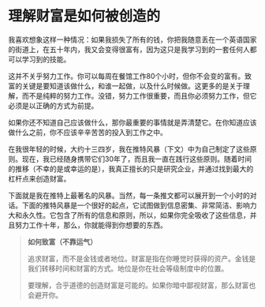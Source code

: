 # 理解财富是如何被创造的

我喜欢想象这样一种情况：如果我损失了所有的钱，你把我随意丢在一个英语国家的街道上，在五十年内，我又会变得很富有，因为这只是我学习到的一套任何人都可以学习到的技能。

这并不关乎努力工作。你可以每周在餐馆工作80个小时，但你不会变的富有。致富的关键是要知道该做什么，和谁一起做，以及什么时候做。这更多的是关于理解，而不是纯粹的努力工作。没错，努力工作很重要，而且你必须努力工作，但它必须是以正确的方式为前提。

如果你还不知道自己应该做什么，那你最重要的事情就是弄清楚它。在你知道应该做什么之前，你不应该辛辛苦苦的投入到工作之中。

在我很年轻的时候，大约十三四岁，我在推特风暴（下文）中为自己制定了这些原则。现在，我已经随身携带它们30年了，而且我一直在践行这些原则。随着时间的推移（不幸的是或幸运的是），我真正擅长的只是研究企业，并通过找到最大的杠杆点来创造财富。

下面就是我在推特上最著名的风暴。当然，每一条推文都可以展开到一个小时的对话。下面的推特风暴是一个很好的起点，它试图做到信息密集、非常简洁、影响力大和永久性。它包含了所有的信息和原则，所以，如果你完全吸收了这些信息，并且努力工作十年，那么，你就能得到你想要的东西。


> **如何致富（不靠运气）**
>
> 追求财富，而不是金钱或者地位。财富是指在你睡觉时获得的资产。金钱是我们转移时间和财富的方式。地位是你在社会等级制度中的位置。
>
> 要理解，合乎道德的创造财富是可能的。如果你暗中鄙视财富，那么财富也会避开你。